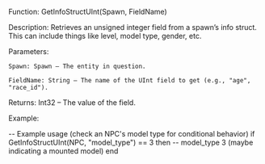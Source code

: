 Function: GetInfoStructUInt(Spawn, FieldName)

Description: Retrieves an unsigned integer field from a spawn’s info struct. This can include things like level, model type, gender, etc.

Parameters:

    Spawn: Spawn – The entity in question.

    FieldName: String – The name of the UInt field to get (e.g., "age", "race_id").

Returns: Int32 – The value of the field.

Example:

-- Example usage (check an NPC's model type for conditional behavior)
if GetInfoStructUInt(NPC, "model_type") == 3 then
    -- model_type 3 (maybe indicating a mounted model)
end